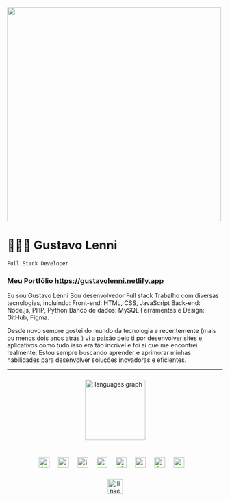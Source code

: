 
<img src="https://github.com/user-attachments/assets/21ae9ce1-e148-4ef3-a65c-f97fda28dd7a" width="500">


<br clear="both">

# 👨🏽‍💻 Gustavo Lenni 


`Full Stack Developer`
### Meu Portfólio https://gustavolenni.netlify.app

Eu sou Gustavo Lenni Sou desenvolvedor Full stack Trabalho com diversas tecnologias, incluindo:
Front-end: HTML, CSS, JavaScript
Back-end: Node.js, PHP, Python
Banco de dados: MySQL
Ferramentas e Design: GitHub, Figma.

Desde novo sempre gostei do mundo da tecnologia e recentemente (mais ou menos dois anos atrás ) vi a paixão pelo ti por desenvolver sites e aplicativos como tudo isso era tão incrivel e foi ai que me encontrei realmente.
Estou sempre buscando aprender e aprimorar minhas habilidades para desenvolver soluções inovadoras e eficientes.


---

###

<div align="center">
  <img src="https://github-readme-stats.vercel.app/api/top-langs?username=gustavolenni&locale=en&hide_title=true&layout=compact&card_width=320&langs_count=5&theme=default&hide_border=true" height="141" alt="languages graph"  />
</div>

###

<br clear="both">

<div align="center">
  <img src="https://cdn.jsdelivr.net/gh/devicons/devicon/icons/html5/html5-original.svg" height="25" alt="html5 logo"  />
  <img width="12" />
  <img src="https://cdn.jsdelivr.net/gh/devicons/devicon/icons/css3/css3-original.svg" height="25" alt="css3 logo"  />
  <img width="12" />
  <img src="https://cdn.jsdelivr.net/gh/devicons/devicon/icons/javascript/javascript-original.svg" height="25" alt="javascript logo"  />
  <img width="12" />
  <img src="https://cdn.jsdelivr.net/gh/devicons/devicon/icons/python/python-original.svg" height="25" alt="python logo"  />
  <img width="12" />
  <img src="https://cdn.jsdelivr.net/gh/devicons/devicon/icons/php/php-original.svg" height="25" alt="php logo"  />
  <img width="12" />
  <img src="https://cdn.jsdelivr.net/gh/devicons/devicon/icons/mysql/mysql-original.svg" height="25" alt="mysql logo"  />
  <img width="12" />
  <img src="https://cdn.jsdelivr.net/gh/devicons/devicon/icons/figma/figma-original.svg" height="25" alt="figma logo"  />
  <img width="12" />
   <img src="https://cdn.jsdelivr.net/gh/devicons/devicon/icons/nodejs/nodejs-original.svg" height="25" alt="nodejs logo"  />
  <img width="12" />
</div>

###

<div align="center">
  <a href="https://www.linkedin.com/in/gustavolenni/" target="_blank">
    <img src="https://img.shields.io/static/v1?message=LinkedIn&logo=linkedin&label=&color=0077B5&logoColor=white&labelColor=&style=for-the-badge" height="35" alt="linkedin logo"  />
  </a>
</div>
